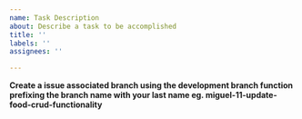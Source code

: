 ```yaml
---
name: Task Description
about: Describe a task to be accomplished
title: ''
labels: ''
assignees: ''

---
```


**Create a issue associated branch using the development branch function prefixing the branch name with your last name eg. miguel-11-update-food-crud-functionality**